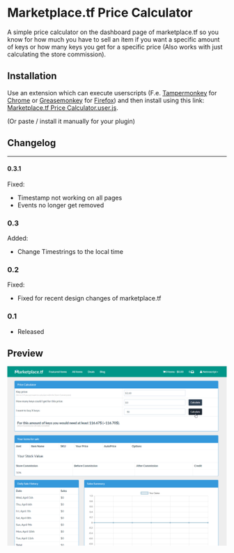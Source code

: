 # Marketplace.tf Price Calculator
A simple price calculator on the dashboard page of marketplace.tf so you know for how much you have to sell an item if you want a specific amount of keys or how many keys you get for a specific price (Also works with just calculating the store commission).


## Installation
Use an extension which can execute userscripts (F.e. [Tampermonkey](https://chrome.google.com/webstore/detail/tampermonkey/dhdgffkkebhmkfjojejmpbldmpobfkfo) for [Chrome](https://www.google.com/chrome/) or [Greasemonkey](https://addons.mozilla.org/en-US/firefox/addon/greasemonkey/)  for [Firefox](https://www.mozilla.org/firefox))
and then install using this link: [Marketplace.tf Price Calculator.user.js](https://github.com/NetroScript/Marketplace.tf-Price-Calculator/raw/master/Marketplace.tf%20Price%20Calculator.user.js).

(Or paste / install it manually for your plugin)


## Changelog
_____________________________________________


#### 0.3.1

Fixed:
* Timestamp not working on all pages
* Events no longer get removed


### 0.3

Added:
* Change Timestrings to the local time


### 0.2

Fixed:
* Fixed for recent design changes of marketplace.tf


### 0.1

* Released


## Preview

![Preview](https://raw.githubusercontent.com/NetroScript/Marketplace.tf-Price-Calculator/master/preview.png)
